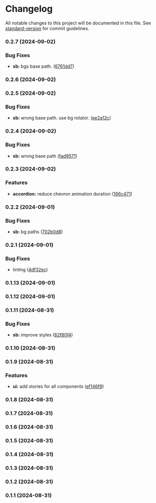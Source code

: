 # Changelog

All notable changes to this project will be documented in this file. See [standard-version](https://github.com/conventional-changelog/standard-version) for commit guidelines.

### 0.2.7 (2024-09-02)


### Bug Fixes

* **sb:** bgs base path. ([6761dd7](https://github.com/itsjavi/glassy-ui/commit/6761dd7f27a8f0d69ea5398253107f8fbad395f7))

### 0.2.6 (2024-09-02)

### 0.2.5 (2024-09-02)


### Bug Fixes

* **sb:** wrong base path. use bg rotator. ([ee2a12c](https://github.com/itsjavi/glassy-ui/commit/ee2a12c5d5c6f4e2a2b1cc1f6942c1be7f370d90))

### 0.2.4 (2024-09-02)


### Bug Fixes

* **sb:** wrong base path ([fad9571](https://github.com/itsjavi/glassy-ui/commit/fad95718a44367ab9dd6dec13b624da8f5a48786))

### 0.2.3 (2024-09-02)


### Features

* **accordion:** reduce chevron animation duration ([166c471](https://github.com/itsjavi/glassy-ui/commit/166c471264d503bfd095eb124e88818ca7859c0d))

### 0.2.2 (2024-09-01)


### Bug Fixes

* **sb:** bg paths ([702b0d8](https://github.com/itsjavi/glassy-ui/commit/702b0d8cca1993ac7148278e1db1fd44be5fe458))

### 0.2.1 (2024-09-01)


### Bug Fixes

* linting ([4df32ec](https://github.com/itsjavi/glassy-ui/commit/4df32eccd3af5bb7ea602da90c2e5fc925a01997))

### 0.1.13 (2024-09-01)

### 0.1.12 (2024-09-01)

### 0.1.11 (2024-08-31)


### Bug Fixes

* **sb:** improve styles ([82f80f4](https://github.com/itsjavi/glassy-ui/commit/82f80f4c0eb23bd6e7a42ad220a3e497f25ee232))

### 0.1.10 (2024-08-31)

### 0.1.9 (2024-08-31)


### Features

* **ui:** add stories for all components ([ef146f9](https://github.com/itsjavi/glassy-ui/commit/ef146f9896d827998e814a6bf5bc9ddeb800213e))

### 0.1.8 (2024-08-31)

### 0.1.7 (2024-08-31)

### 0.1.6 (2024-08-31)

### 0.1.5 (2024-08-31)

### 0.1.4 (2024-08-31)

### 0.1.3 (2024-08-31)

### 0.1.2 (2024-08-31)

### 0.1.1 (2024-08-31)

